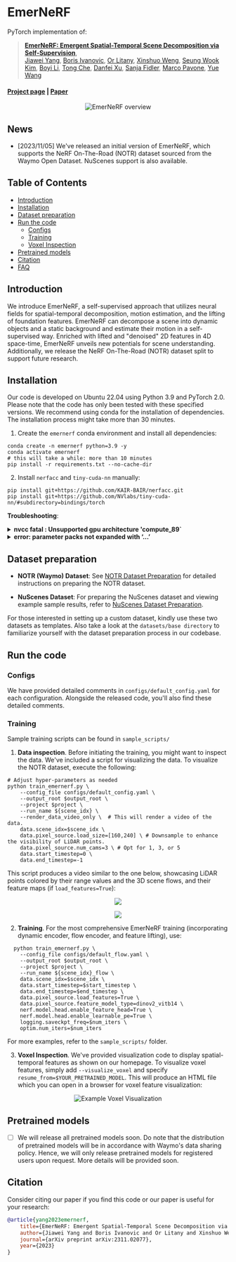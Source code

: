 # EmerNeRF

PyTorch implementation of:
> [**EmerNeRF: Emergent Spatial-Temporal Scene Decomposition via Self-Supervision**](https://arxiv.org/abs/2311.02077),  
> [Jiawei Yang](https://jiawei-yang.github.io), [Boris Ivanovic](https://www.borisivanovic.com/), [Or Litany](https://orlitany.github.io/), [Xinshuo Weng](https://www.xinshuoweng.com/), [Seung Wook Kim](https://seung-kim.github.io/seungkim/), [Boyi Li](https://sites.google.com/site/boyilics/home), [Tong Che](), [Danfei Xu](https://faculty.cc.gatech.edu/~danfei/), [Sanja Fidler](https://www.cs.utoronto.ca/~fidler/), [Marco Pavone](https://web.stanford.edu/~pavone/), [Yue Wang](https://yuewang.xyz/)

#### [Project page](https://emernerf.github.io) | [Paper](https://arxiv.org/abs/2311.02077)

<p align="center">
  <img src="assets/overview.png" alt="EmerNeRF overview">
</p>

## News

- [2023/11/05] We've released an initial version of EmerNeRF, which supports the NeRF On-The-Road (NOTR) dataset sourced from the Waymo Open Dataset. NuScenes support is also available.

## Table of Contents

- [Introduction](#introduction)
- [Installation](#installation)
- [Dataset preparation](#dataset-preparation)
- [Run the code](#run-the-code)
  - [Configs](#configs)
  - [Training](#training)
  - [Voxel Inspection](#voxel-inspection)
- [Pretrained models](#pretrained-models)
- [Citation](#citation)
- [FAQ](docs/FAQ.md)

## Introduction

We introduce EmerNeRF, a self-supervised approach that utilizes neural fields for spatial-temporal decomposition, motion estimation, and the lifting of foundation features. EmerNeRF can decompose a scene into dynamic objects and a static background and estimate their motion in a self-supervised way. Enriched with lifted and "denoised" 2D features in 4D space-time, EmerNeRF unveils new potentials for scene understanding. Additionally, we release the NeRF On-The-Road (NOTR) dataset split to support future research.

## Installation

Our code is developed on Ubuntu 22.04 using Python 3.9 and PyTorch 2.0. Please note that the code has only been tested with these specified versions. We recommend using conda for the installation of dependencies. The installation process might take more than 30 minutes.

1. Create the `emernerf` conda environment and install all dependencies:

```shell
conda create -n emernerf python=3.9 -y
conda activate emernerf
# this will take a while: more than 10 minutes
pip install -r requirements.txt --no-cache-dir
```

2. Install `nerfacc` and `tiny-cuda-nn` manually:

```shell
pip install git+https://github.com/KAIR-BAIR/nerfacc.git
pip install git+https://github.com/NVlabs/tiny-cuda-nn/#subdirectory=bindings/torch
```

**Troubleshooting**:

<details>
  <summary><strong>nvcc fatal : Unsupported gpu architecture 'compute_89` </strong></summary>

If you encounter the error `nvcc fatal : Unsupported gpu architecture 'compute_89`, try the following command:

```
TCNN_CUDA_ARCHITECTURES=86 pip install git+https://github.com/NVlabs/tiny-cuda-nn/#subdirectory=bindings/torch
```

</details>

<details>
  <summary><strong>error: parameter packs not expanded with ‘...’</strong></summary>

If you encounter this error:

 ```
 error: parameter packs not expanded with ‘...’
 ```

Refer to [this solution](<https://github.com/NVlabs/instant-ngp/issues/119#issuecomment-1034701258>) on GitHub.

</details>

## Dataset preparation

- **NOTR (Waymo) Dataset**: See [NOTR Dataset Preparation](docs/NOTR.md) for detailed instructions on preparing the NOTR dataset.
  
- **NuScenes Dataset**: For preparing the NuScenes dataset and viewing example sample results, refer to [NuScenes Dataset Preparation](docs/NUSCENES.md).
  
For those interested in setting up a custom dataset, kindly use these two datasets as templates. Also take a look at the `datasets/base directory` to familiarize yourself with the dataset preparation process in our codebase.

## Run the code

### Configs

We have provided detailed comments in `configs/default_config.yaml` for each configuration. Alongside the released code, you'll also find these detailed comments.

### Training

Sample training scripts can be found in `sample_scripts/`

1. **Data inspection**. Before initiating the training, you might want to inspect the data. We've included a script for visualizing the data. To visualize the NOTR dataset, execute the following:

```shell
# Adjust hyper-parameters as needed
python train_emernerf.py \
    --config_file configs/default_config.yaml \
    --output_root $output_root \
    --project $project \
    --run_name ${scene_idx} \
    --render_data_video_only \  # This will render a video of the data.
    data.scene_idx=$scene_idx \
    data.pixel_source.load_size=[160,240] \ # Downsample to enhance the visibility of LiDAR points.
    data.pixel_source.num_cams=3 \ # Opt for 1, 3, or 5
    data.start_timestep=0 \
    data.end_timestep=-1 

```

This script produces a video similar to the one below, showcasing LiDAR points colored by their range values and the 3D scene flows, and their feature maps (if `load_features=True`):

<p align="center">
  <img src="assets/notr_data.jpg">
</p>

<p align="center">
  <img src="assets/nuscenes_data.jpg">
</p>

2. **Training**. For the most comprehensive EmerNeRF training (incorporating dynamic encoder, flow encoder, and feature lifting), use:

```shell
  python train_emernerf.py \
    --config_file configs/default_flow.yaml \
    --output_root $output_root \
    --project $project \
    --run_name ${scene_idx}_flow \
    data.scene_idx=$scene_idx \
    data.start_timestep=$start_timestep \
    data.end_timestep=$end_timestep \
    data.pixel_source.load_features=True \
    data.pixel_source.feature_model_type=dinov2_vitb14 \
    nerf.model.head.enable_feature_head=True \
    nerf.model.head.enable_learnable_pe=True \
    logging.saveckpt_freq=$num_iters \
    optim.num_iters=$num_iters
```

For more examples, refer to the `sample_scripts/` folder.

3. **Voxel Inspection**. We've provided visualization code to display spatial-temporal features as shown on our homepage. To visualize voxel features, simply add `--visualize_voxel` and specify `resume_from=$YOUR_PRETRAINED_MODEL`. This will produce an HTML file which you can open in a browser for voxel feature visualization:

<p align="center">
  <img src="assets/sample_voxel.jpg" alt="Example Voxel Visualization">
</p>

## Pretrained models

- [ ] We will release all pretrained models soon. Do note that the distribution of pretrained models will be in accordance with Waymo's data sharing policy. Hence, we will only release pretrained models for registered users upon request. More details will be provided soon.

## Citation

Consider citing our paper if you find this code or our paper is useful for your research:

```bibtex
@article{yang2023emernerf,
    title={EmerNeRF: Emergent Spatial-Temporal Scene Decomposition via Self-Supervision},
    author={Jiawei Yang and Boris Ivanovic and Or Litany and Xinshuo Weng and Seung Wook Kim and Boyi Li and Tong Che and Danfei Xu and Sanja Fidler and Marco Pavone and Yue Wang},
    journal={arXiv preprint arXiv:2311.02077},
    year={2023}
}
```
